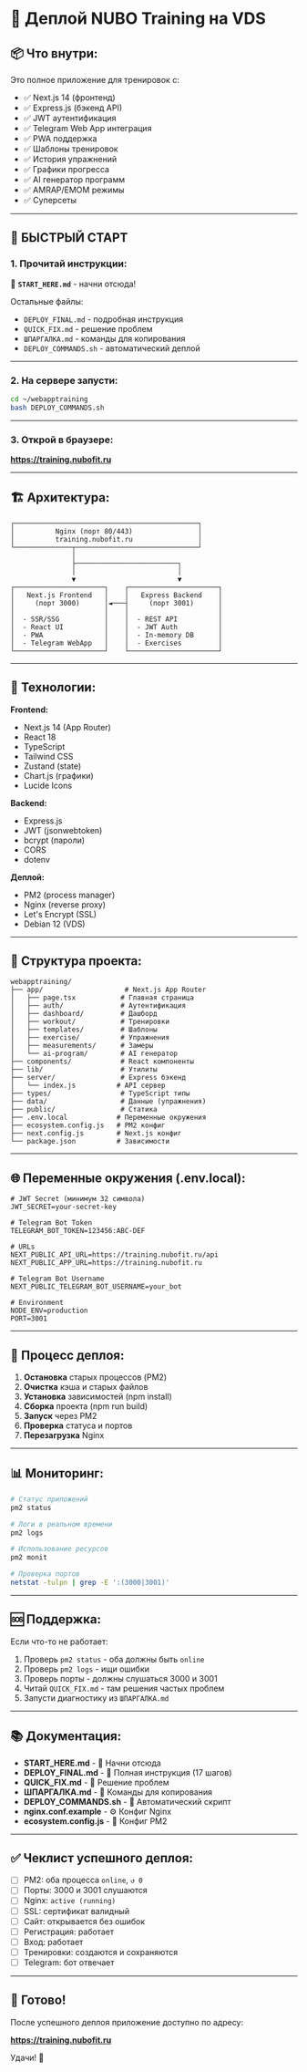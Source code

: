 # 🚀 Деплой NUBO Training на VDS

## 📦 Что внутри:

Это полное приложение для тренировок с:
- ✅ Next.js 14 (фронтенд)
- ✅ Express.js (бэкенд API)
- ✅ JWT аутентификация
- ✅ Telegram Web App интеграция
- ✅ PWA поддержка
- ✅ Шаблоны тренировок
- ✅ История упражнений
- ✅ Графики прогресса
- ✅ AI генератор программ
- ✅ AMRAP/EMOM режимы
- ✅ Суперсеты

---

## 🎯 БЫСТРЫЙ СТАРТ

### 1. Прочитай инструкции:

📖 **`START_HERE.md`** - начни отсюда!

Остальные файлы:
- `DEPLOY_FINAL.md` - подробная инструкция
- `QUICK_FIX.md` - решение проблем
- `ШПАРГАЛКА.md` - команды для копирования
- `DEPLOY_COMMANDS.sh` - автоматический деплой

---

### 2. На сервере запусти:

```bash
cd ~/webapptraining
bash DEPLOY_COMMANDS.sh
```

---

### 3. Открой в браузере:

**https://training.nubofit.ru**

---

## 🏗️ Архитектура:

```
┌─────────────────────────────────────────────┐
│          Nginx (порт 80/443)                │
│          training.nubofit.ru                │
└──────────────┬──────────────────────────────┘
               │
               ├─────────────────────────┐
               │                         │
               ▼                         ▼
┌──────────────────────┐    ┌──────────────────────┐
│   Next.js Frontend   │    │   Express Backend    │
│     (порт 3000)      │◄───┤     (порт 3001)      │
│                      │    │                      │
│  - SSR/SSG           │    │  - REST API          │
│  - React UI          │    │  - JWT Auth          │
│  - PWA               │    │  - In-memory DB      │
│  - Telegram WebApp   │    │  - Exercises         │
└──────────────────────┘    └──────────────────────┘
```

---

## 🔧 Технологии:

**Frontend:**
- Next.js 14 (App Router)
- React 18
- TypeScript
- Tailwind CSS
- Zustand (state)
- Chart.js (графики)
- Lucide Icons

**Backend:**
- Express.js
- JWT (jsonwebtoken)
- bcrypt (пароли)
- CORS
- dotenv

**Деплой:**
- PM2 (process manager)
- Nginx (reverse proxy)
- Let's Encrypt (SSL)
- Debian 12 (VDS)

---

## 📁 Структура проекта:

```
webapptraining/
├── app/                    # Next.js App Router
│   ├── page.tsx           # Главная страница
│   ├── auth/              # Аутентификация
│   ├── dashboard/         # Дашборд
│   ├── workout/           # Тренировки
│   ├── templates/         # Шаблоны
│   ├── exercise/          # Упражнения
│   ├── measurements/      # Замеры
│   └── ai-program/        # AI генератор
├── components/            # React компоненты
├── lib/                   # Утилиты
├── server/                # Express бэкенд
│   └── index.js          # API сервер
├── types/                 # TypeScript типы
├── data/                  # Данные (упражнения)
├── public/                # Статика
├── .env.local            # Переменные окружения
├── ecosystem.config.js   # PM2 конфиг
├── next.config.js        # Next.js конфиг
└── package.json          # Зависимости
```

---

## 🌐 Переменные окружения (.env.local):

```env
# JWT Secret (минимум 32 символа)
JWT_SECRET=your-secret-key

# Telegram Bot Token
TELEGRAM_BOT_TOKEN=123456:ABC-DEF

# URLs
NEXT_PUBLIC_API_URL=https://training.nubofit.ru/api
NEXT_PUBLIC_APP_URL=https://training.nubofit.ru

# Telegram Bot Username
NEXT_PUBLIC_TELEGRAM_BOT_USERNAME=your_bot

# Environment
NODE_ENV=production
PORT=3001
```

---

## 🔄 Процесс деплоя:

1. **Остановка** старых процессов (PM2)
2. **Очистка** кэша и старых файлов
3. **Установка** зависимостей (npm install)
4. **Сборка** проекта (npm run build)
5. **Запуск** через PM2
6. **Проверка** статуса и портов
7. **Перезагрузка** Nginx

---

## 📊 Мониторинг:

```bash
# Статус приложений
pm2 status

# Логи в реальном времени
pm2 logs

# Использование ресурсов
pm2 monit

# Проверка портов
netstat -tulpn | grep -E ':(3000|3001)'
```

---

## 🆘 Поддержка:

Если что-то не работает:

1. Проверь `pm2 status` - оба должны быть `online`
2. Проверь `pm2 logs` - ищи ошибки
3. Проверь порты - должны слушаться 3000 и 3001
4. Читай `QUICK_FIX.md` - там решения частых проблем
5. Запусти диагностику из `ШПАРГАЛКА.md`

---

## 📚 Документация:

- **START_HERE.md** - 🎯 Начни отсюда
- **DEPLOY_FINAL.md** - 📖 Полная инструкция (17 шагов)
- **QUICK_FIX.md** - 🚨 Решение проблем
- **ШПАРГАЛКА.md** - 📝 Команды для копирования
- **DEPLOY_COMMANDS.sh** - 🤖 Автоматический скрипт
- **nginx.conf.example** - ⚙️ Конфиг Nginx
- **ecosystem.config.js** - 🔧 Конфиг PM2

---

## ✅ Чеклист успешного деплоя:

- [ ] PM2: оба процесса `online`, `↺ 0`
- [ ] Порты: 3000 и 3001 слушаются
- [ ] Nginx: `active (running)`
- [ ] SSL: сертификат валидный
- [ ] Сайт: открывается без ошибок
- [ ] Регистрация: работает
- [ ] Вход: работает
- [ ] Тренировки: создаются и сохраняются
- [ ] Telegram: бот отвечает

---

## 🎉 Готово!

После успешного деплоя приложение доступно по адресу:

**https://training.nubofit.ru**

Удачи! 💪

